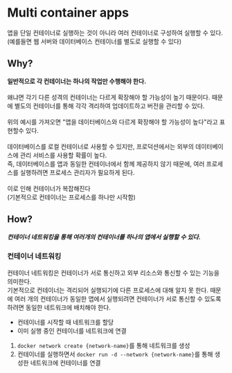 # Multi container apps

앱을 단일 컨테이너로 실행하는 것이 아니라 여러 컨테이너로 구성하여 실행할 수 있다.<br/>
(예를들면 웹 서버와 데이터베이스 컨테이너를 별도로 실행할 수 있다)

## Why?

<strong>일반적으로 각 컨테이너는 하나의 작업만 수행해야 한다.</strong><br/><br/>
왜냐면 각기 다른 성격의 컨테이너는 다르게 확장해야 할 가능성이 높기 때문이다. 때문에 별도의 컨테이너를 통해 각각 격리하여 업데이트하고 버전을 관리할 수 있다.<br/><br/>
위의 예시를 가져오면 "앱을 데이터베이스와 다르게 확장해야 할 가능성이 높다"라고 표현할수 있다.<br/><br/>
데이터베이스를 로컬 컨테이너로 사용할 수 있지만, 프로덕션에서는 외부의 데이터베이스에 관리 서비스를 사용할 확률이 높다.<br/> 즉, 데이터베이스를 앱과 동일한 컨테이너에서 함께 제공하지 않기 때문에, 여러 프로세스를 실행하려면 프로세스 관리자가 필요하게 된다.<br/><Br/>
이로 인해 컨테이너가 복잡해진다<br/>(기본적으로 컨테이너는 프로세스를 하나만 시작함)

## How?

**_컨테이너 네트워킹을 통해 여러개의 컨테이너를 하나의 앱에서 실행할 수 있다._**

### 컨테이너 네트워킹

컨테이너 네트워킹은 컨테이너가 서로 통신하고 외부 리소스와 통신할 수 있는 기능을 의미한다.<br/>
기본적으로 컨테이너는 격리되어 실행되기에 다른 프로세스에 대해 알지 못 한다. 때문에 여러 개의 컨테이너가 동일한 앱에서 실행되려면 컨테이너가 서로 통신할 수 있도록 하려면 동일한 네트워크에 배치해야 한다.<br/>

- 컨테이너를 시작할 때 네트워크를 할당
- 이미 실행 중인 컨테이너를 네트워크에 연결

1. `docker network create {network-name}`를 통해 네트워크를 생성
2. 컨테이너를 실행하면서 `docker run -d --network {network-name}`를 통해 생성한 네트워크에 컨테이너를 연결
